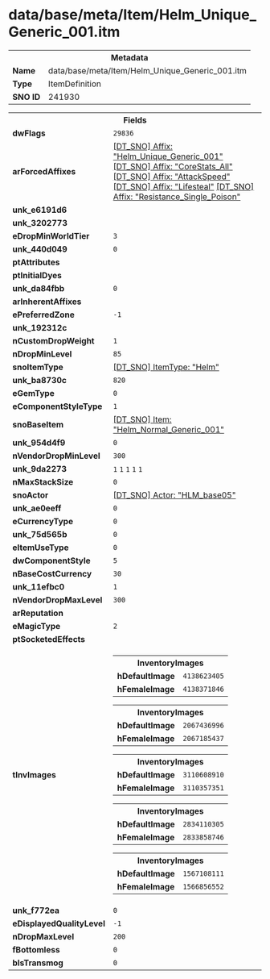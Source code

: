 <h1>data/base/meta/Item/Helm_Unique_Generic_001.itm</h1><table><tr><th colspan="100%">Metadata</th></tr><tr><td><b>Name</b></td><td>data/base/meta/Item/Helm_Unique_Generic_001.itm</td></tr><tr><td><b>Type</b></td><td>ItemDefinition</td></tr><tr><td><b>SNO ID</b></td><td>241930</td></tr></table>

<table><tr><th colspan="100%">Fields</th></tr><tr><td><b>dwFlags</b></td><td><code>29836</code></td></tr><tr><td><b>arForcedAffixes</b></td><td><a href="..\Affix\Helm_Unique_Generic_001.aff">[DT_SNO] Affix: "Helm_Unique_Generic_001"</a>
<a href="..\Affix\CoreStats_All.aff">[DT_SNO] Affix: "CoreStats_All"</a>
<a href="..\Affix\AttackSpeed.aff">[DT_SNO] Affix: "AttackSpeed"</a>
<a href="..\Affix\Lifesteal.aff">[DT_SNO] Affix: "Lifesteal"</a>
<a href="..\Affix\Resistance_Single_Poison.aff">[DT_SNO] Affix: "Resistance_Single_Poison"</a>
</td></tr><tr><td><b>unk_e6191d6</b></td><td></td></tr><tr><td><b>unk_3202773</b></td><td></td></tr><tr><td><b>eDropMinWorldTier</b></td><td><code>3</code></td></tr><tr><td><b>unk_440d049</b></td><td><code>0</code></td></tr><tr><td><b>ptAttributes</b></td><td></td></tr><tr><td><b>ptInitialDyes</b></td><td></td></tr><tr><td><b>unk_da84fbb</b></td><td><code>0</code></td></tr><tr><td><b>arInherentAffixes</b></td><td></td></tr><tr><td><b>ePreferredZone</b></td><td><code>-1</code></td></tr><tr><td><b>unk_192312c</b></td><td></td></tr><tr><td><b>nCustomDropWeight</b></td><td><code>1</code></td></tr><tr><td><b>nDropMinLevel</b></td><td><code>85</code></td></tr><tr><td><b>snoItemType</b></td><td><a href="..\ItemType\Helm.itt">[DT_SNO] ItemType: "Helm"</a></td></tr><tr><td><b>unk_ba8730c</b></td><td><code>820</code></td></tr><tr><td><b>eGemType</b></td><td><code>0</code></td></tr><tr><td><b>eComponentStyleType</b></td><td><code>1</code></td></tr><tr><td><b>snoBaseItem</b></td><td><a href="Helm_Normal_Generic_001.itm">[DT_SNO] Item: "Helm_Normal_Generic_001"</a></td></tr><tr><td><b>unk_954d4f9</b></td><td><code>0</code></td></tr><tr><td><b>nVendorDropMinLevel</b></td><td><code>300</code></td></tr><tr><td><b>unk_9da2273</b></td><td><code>1</code>
<code>1</code>
<code>1</code>
<code>1</code>
<code>1</code>
</td></tr><tr><td><b>nMaxStackSize</b></td><td><code>0</code></td></tr><tr><td><b>snoActor</b></td><td><a href="..\Actor\HLM_base05.acr">[DT_SNO] Actor: "HLM_base05"</a></td></tr><tr><td><b>unk_ae0eeff</b></td><td><code>0</code></td></tr><tr><td><b>eCurrencyType</b></td><td><code>0</code></td></tr><tr><td><b>unk_75d565b</b></td><td><code>0</code></td></tr><tr><td><b>eItemUseType</b></td><td><code>0</code></td></tr><tr><td><b>dwComponentStyle</b></td><td><code>5</code></td></tr><tr><td><b>nBaseCostCurrency</b></td><td><code>30</code></td></tr><tr><td><b>unk_11efbc0</b></td><td><code>1</code></td></tr><tr><td><b>nVendorDropMaxLevel</b></td><td><code>300</code></td></tr><tr><td><b>arReputation</b></td><td></td></tr><tr><td><b>eMagicType</b></td><td><code>2</code></td></tr><tr><td><b>ptSocketedEffects</b></td><td></td></tr><tr><td><b>tInvImages</b></td><td><table><tr><th colspan="100%">InventoryImages</th></tr><tr><td><b>hDefaultImage</b></td><td><code>4138623405</code></td></tr><tr><td><b>hFemaleImage</b></td><td><code>4138371846</code></td></tr></table>


<table><tr><th colspan="100%">InventoryImages</th></tr><tr><td><b>hDefaultImage</b></td><td><code>2067436996</code></td></tr><tr><td><b>hFemaleImage</b></td><td><code>2067185437</code></td></tr></table>


<table><tr><th colspan="100%">InventoryImages</th></tr><tr><td><b>hDefaultImage</b></td><td><code>3110608910</code></td></tr><tr><td><b>hFemaleImage</b></td><td><code>3110357351</code></td></tr></table>


<table><tr><th colspan="100%">InventoryImages</th></tr><tr><td><b>hDefaultImage</b></td><td><code>2834110305</code></td></tr><tr><td><b>hFemaleImage</b></td><td><code>2833858746</code></td></tr></table>


<table><tr><th colspan="100%">InventoryImages</th></tr><tr><td><b>hDefaultImage</b></td><td><code>1567108111</code></td></tr><tr><td><b>hFemaleImage</b></td><td><code>1566856552</code></td></tr></table>


</td></tr><tr><td><b>unk_f772ea</b></td><td><code>0</code></td></tr><tr><td><b>eDisplayedQualityLevel</b></td><td><code>-1</code></td></tr><tr><td><b>nDropMaxLevel</b></td><td><code>200</code></td></tr><tr><td><b>fBottomless</b></td><td><code>0</code></td></tr><tr><td><b>bIsTransmog</b></td><td><code>0</code></td></tr></table>

